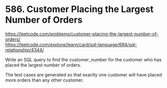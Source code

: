 # 586. Customer Placing the Largest Number of Orders

https://leetcode.com/problems/customer-placing-the-largest-number-of-orders/  
https://leetcode.com/explore/learn/card/sql-language/684/sql-relationship/4344/  

Write an SQL query to find the customer_number for the customer who has placed the largest number of orders.

The test cases are generated so that exactly one customer will have placed more orders than any other customer.

